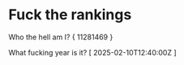 # Fuck the rankings

Who the hell am I?
{ 11281469 }

What fucking year is it?
[ 2025-02-10T12:40:00Z ]
